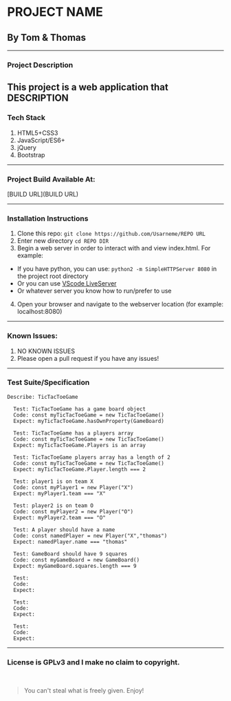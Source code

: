 # PROJECT NAME
## By Tom & Thomas

---

### Project Description

This project is a web application that DESCRIPTION
---
### Tech Stack
1. HTML5+CSS3
2. JavaScript/ES6+
3. jQuery
4. Bootstrap
---

### Project Build Available At:

[BUILD URL](BUILD URL)

---
### Installation Instructions
1. Clone this repo: `git clone https://github.com/Usarneme/REPO URL`
2. Enter new directory `cd REPO DIR`
3. Begin a web server in order to interact with and view index.html. For example:
  * If you have python, you can use: `python2 -m SimpleHTTPServer 8080` in the project root directory
  * Or you can use [VScode LiveServer](https://marketplace.visualstudio.com/items?itemName=ritwickdey.LiveServer)
  * Or whatever server you know how to run/prefer to use
4. Open your browser and navigate to the webserver location (for example: localhost:8080)
---
### Known Issues:
1. NO KNOWN ISSUES
2. Please open a pull request if you have any issues!
---
### Test Suite/Specification

```
Describe: TicTacToeGame

  Test: TicTacToeGame has a game board object
  Code: const myTicTacToeGame = new TicTacToeGame()
  Expect: myTicTacToeGame.hasOwnProperty(GameBoard)

  Test: TicTacToeGame has a players array
  Code: const myTicTacToeGame = new TicTacToeGame()
  Expect: myTicTacToeGame.Players is an array

  Test: TicTacToeGame players array has a length of 2
  Code: const myTicTacToeGame = new TicTacToeGame()
  Expect: myTicTacToeGame.Player.length === 2

  Test: player1 is on team X
  Code: const myPlayer1 = new Player("X")
  Expect: myPlayer1.team === "X"

  Test: player2 is on team O
  Code: const myPlayer2 = new Player("O")
  Expect: myPlayer2.team === "O"

  Test: A player should have a name 
  Code: const namedPlayer = new Player("X","thomas")
  Expect: namedPlayer.name === "thomas"

  Test: GameBoard should have 9 squares
  Code: const myGameBoard = new GameBoard()
  Expect: myGameBoard.squares.length === 9 

  Test: 
  Code:
  Expect:

  Test: 
  Code:
  Expect:

  Test: 
  Code:
  Expect:

```
---
### License is GPLv3 and I make no claim to copyright.
<br />

> You can't steal what is freely given. Enjoy!

